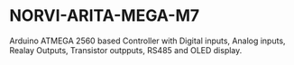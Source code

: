 # NORVI-ARITA-MEGA-M7
Arduino ATMEGA 2560 based Controller with Digital inputs, Analog inputs, Realay Outputs, Transistor outpputs, RS485 and OLED display.
